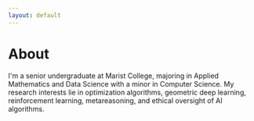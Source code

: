 ```yaml
---
layout: default
---
```


# About
I'm a senior undergraduate at Marist College, majoring in Applied Mathematics and Data Science with a minor in Computer Science. My research interests lie in optimization algorithms, geometric deep learning, reinforcement learning, metareasoning, and ethical oversight of AI algorithms.


<!-- ### Inline styles and components
Text can be **bold**, _italic_, or ~~strikethrough~~.

[Link to another page](./another-page.html).

There should be whitespace between paragraphs.

There should be whitespace between paragraphs. We recommend including a README, or a file with information about your project. -->